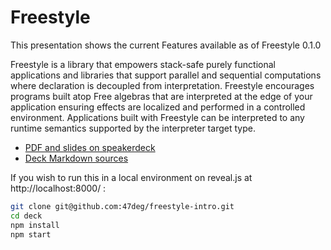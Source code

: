 # Freestyle

This presentation shows the current Features available as of Freestyle 0.1.0

Freestyle is a library that empowers stack-safe purely functional applications and libraries that support parallel and sequential computations where declaration is decoupled from interpretation. 
Freestyle encourages programs built atop Free algebras that are interpreted at the edge of your application ensuring effects are localized and performed in a controlled environment. 
Applications built with Freestyle can be interpreted to any runtime semantics supported by the interpreter target type.

- [PDF and slides on speakerdeck](https://speakerdeck.com/raulraja/freestyle-intro)
- [Deck Markdown sources](deck/README.md)

If you wish to run this in a local environment on reveal.js at http://localhost:8000/ : 

```bash
git clone git@github.com:47deg/freestyle-intro.git
cd deck
npm install
npm start 
```